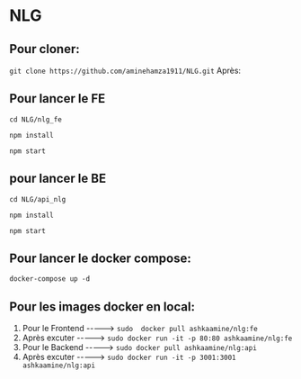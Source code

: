 # NLG

## Pour cloner:
`git clone https://github.com/aminehamza1911/NLG.git`
Après:
## Pour lancer le FE
`cd NLG/nlg_fe`

`npm install`

`npm start`
## pour lancer le BE
`cd NLG/api_nlg`

`npm install`

`npm start`


## Pour lancer le docker compose: 
`docker-compose up -d`

## Pour les images docker en local:

1. Pour le Frontend ----->  `sudo  docker pull ashkaamine/nlg:fe`
2. Après excuter ----->  `sudo docker run -it -p 80:80 ashkaamine/nlg:fe`
3. Pour le Backend ----->  `sudo docker pull ashkaamine/nlg:api`
4. Après excuter ----->  `sudo docker run -it -p 3001:3001 ashkaamine/nlg:api`
